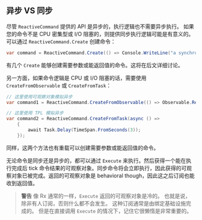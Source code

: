 ## 异步 VS 同步

尽管 `ReactiveCommand` 提供的 API 是异步的，执行逻辑也不需要异步执行。 如果您的命令不是 CPU 密集型或 I/O 阻塞的，则提供同步执行逻辑可能是有意义的。可以通过 `ReactiveCommand.Create` 创建命令：

```cs
var command = ReactiveCommand.Create(() => Console.WriteLine("a synchronous reactive command"));
```

有几个 `Create` 能够创建需要参数或能返回值的命令。这将在后文详细讨论。

另一方面，如果命令逻辑是 CPU 或 I/O 阻塞的话，需要使用 `CreateFromObservable` 或 `CreateFromTask`：

```cs
// 这里使用可观察对象模拟异步
var command1 = ReactiveCommand.CreateFromObservable(() => Observable.Return(Unit.Default).Delay(TimeSpan.FromSeconds(3)));

// 这里使用 TPL 模拟异步
var command2 = ReactiveCommand.CreateFromTask(async () =>
    {
        await Task.Delay(TimeSpan.FromSeconds(3)); 
    });
```

同样，这两个方法也有重载可以创建需要参数或能返回值的命令。

无论命令是同步还是异步的，都可以通过 `Execute` 来执行。然后获得一个能在执行完成后 tick 命令结果的可观察对象。同步命令将会立即执行，因此获得的可观察对象已被完成。返回的可观察对象是 behavioral though，因此这之后订阅也能收到返回值。

> **警告** 像 Rx 通常的一样，`Execute` 返回的可观察对象是冷的。 也就是说，除非有人订阅，否则什么都不会发生。 这种订阅通常是由绑定基础设施完成的。 但是在直接调用 `Execute` 的情况下，记住它很懒惰是非常重要的。
